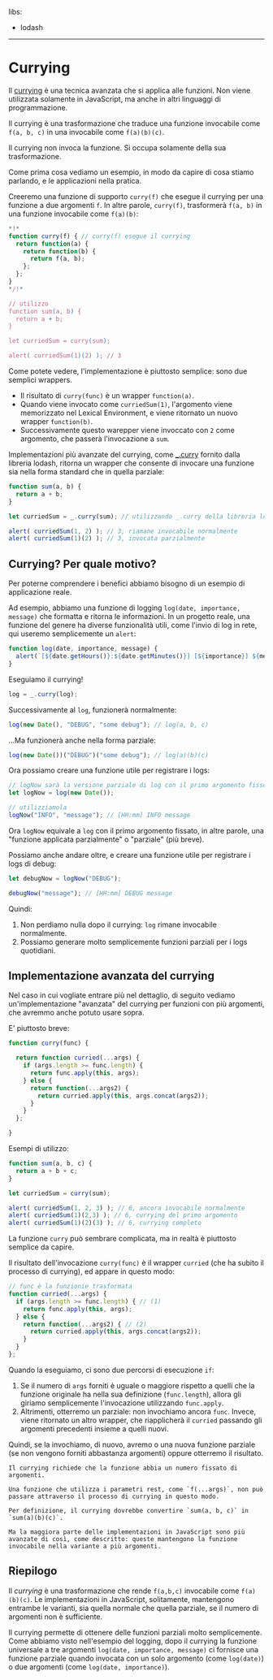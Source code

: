 libs:
  - lodash

---

# Currying

Il [currying](https://en.wikipedia.org/wiki/Currying) è una tecnica avanzata che si applica alle funzioni. Non viene utilizzata solamente in JavaScript, ma anche in altri linguaggi di programmazione.

Il currying è una trasformazione che traduce una funzione invocabile come `f(a, b, c)` in una invocabile come `f(a)(b)(c)`.

Il currying non invoca la funzione. Si occupa solamente della sua trasformazione.

Come prima cosa vediamo un esempio, in modo da capire di cosa stiamo parlando, e le applicazioni nella pratica.

Creeremo una funzione di supporto `curry(f)` che esegue il currying per una funzione a due argomenti `f`. In altre parole, `curry(f)`, trasformerà `f(a, b)` in una funzione invocabile come `f(a)(b)`:

```js run
*!*
function curry(f) { // curry(f) esegue il currying
  return function(a) {
    return function(b) {
      return f(a, b);
    };
  };
}
*/!*

// utilizzo
function sum(a, b) {
  return a + b;
}

let curriedSum = curry(sum);

alert( curriedSum(1)(2) ); // 3
```

Come potete vedere, l'implementazione è piuttosto semplice: sono due semplici wrappers.

- Il risultato di `curry(func)` è un wrapper `function(a)`.
- Quando viene invocato come `curriedSum(1)`, l'argomento viene memorizzato nel Lexical Environment, e viene ritornato un nuovo wrapper `function(b)`.
- Successivamente questo warepper viene invoccato con `2` come argomento, che passerà l'invocazione a `sum`.

Implementazioni più avanzate del currying, come [_.curry](https://lodash.com/docs#curry) fornito dalla libreria lodash, ritorna un wrapper che consente di invocare una funzione sia nella forma standard che in quella parziale:

```js run
function sum(a, b) {
  return a + b;
}

let curriedSum = _.curry(sum); // utilizzando _.curry della libreria lodash

alert( curriedSum(1, 2) ); // 3, riamane invocabile normalmente
alert( curriedSum(1)(2) ); // 3, invocata parzialmente
```

## Currying? Per quale motivo?

Per poterne comprendere i benefici abbiamo bisogno di un esempio di applicazione reale.

Ad esempio, abbiamo una funzione di logging `log(date, importance, message)` che formatta e ritorna le informazioni. In un progetto reale, una funzione del genere ha diverse funzionalità utili, come l'invio di log in rete, qui useremo semplicemente un `alert`:

```js
function log(date, importance, message) {
  alert(`[${date.getHours()}:${date.getMinutes()}] [${importance}] ${message}`);
}
```

Eseguiamo il currying!

```js
log = _.curry(log);
```

Successivamente al `log`, funzionerà normalmente:

```js
log(new Date(), "DEBUG", "some debug"); // log(a, b, c)
```

...Ma funzionerà anche nella forma parziale:

```js
log(new Date())("DEBUG")("some debug"); // log(a)(b)(c)
```

Ora possiamo creare una funzione utile per registrare i logs:

```js
// logNow sarà la versione parziale di log con il primo argomento fisso
let logNow = log(new Date());

// utilizziamola
logNow("INFO", "message"); // [HH:mm] INFO message
```

Ora `logNow` equivale a `log` con il primo argomento fissato, in altre parole, una "funzione applicata parzialmente" o "parziale" (più breve).

Possiamo anche andare oltre, e creare una funzione utile per registrare i logs di debug:

```js
let debugNow = logNow("DEBUG");

debugNow("message"); // [HH:mm] DEBUG message
```

Quindi:
1. Non perdiamo nulla dopo il currying: `log` rimane invocabile normalmente.
2. Possiamo generare molto semplicemente funzioni parziali per i logs quotidiani.

## Implementazione avanzata del currying

Nel caso in cui vogliate entrare più nel dettaglio, di seguito vediamo un'implementazione "avanzata" del currying per funzioni con più argomenti, che avremmo anche potuto usare sopra.

E' piuttosto breve:

```js
function curry(func) {

  return function curried(...args) {
    if (args.length >= func.length) {
      return func.apply(this, args);
    } else {
      return function(...args2) {
        return curried.apply(this, args.concat(args2));
      }
    }
  };

}
```

Esempi di utilizzo:

```js
function sum(a, b, c) {
  return a + b + c;
}

let curriedSum = curry(sum);

alert( curriedSum(1, 2, 3) ); // 6, ancora invocabile normalmente
alert( curriedSum(1)(2,3) ); // 6, currying del primo argomento
alert( curriedSum(1)(2)(3) ); // 6, currying completo
```

La funzione `curry` può sembrare complicata, ma in realtà è piuttosto semplice da capire.

Il risultato dell'invocazione `curry(func)` è il wrapper `curried` (che ha subito il processo di currying), ed appare in questo modo:

```js
// func è la funzionie trasformata
function curried(...args) {
  if (args.length >= func.length) { // (1)
    return func.apply(this, args);
  } else {
    return function(...args2) { // (2)
      return curried.apply(this, args.concat(args2));
    }
  }
};
```

Quando la eseguiamo, ci sono due percorsi di esecuzione `if`:

1. Se il numero di `args` forniti è uguale o maggiore rispetto a quelli che la funzione originale ha nella sua definizione (`func.length`), allora gli giriamo semplicemente l'invocazione utilizzando `func.apply`. 
2. Altrimenti, otterremo un parziale: non invochiamo ancora `func`. Invece, viene ritornato un altro wrapper, che riapplicherà il `curried` passando gli argomenti precedenti insieme a quelli nuovi. 

Quindi, se la invochiamo, di nuovo, avremo o una nuova funzione parziale (se non vengono forniti abbastanza argomenti) oppure otterremo il risultato.

```smart header="Solo funzioni di lunghezza fissa"
Il currying richiede che la funzione abbia un numero fissato di argomenti.

Una funzione che utilizza i parametri rest, come `f(...args)`, non può passare attraverso il processo di currying in questo modo.
```

```smart header="Un po' più del currying"
Per definizione, il currying dovrebbe convertire `sum(a, b, c)` in `sum(a)(b)(c)`.

Ma la maggiora parte delle implementazioni in JavaScript sono più avanzate di così, come descritto: queste mantengono la funzione invocabile nella variante a più argomenti.
```

## Riepilogo

Il *currying* è una trasformazione che rende `f(a,b,c)` invocabile come `f(a)(b)(c)`. Le implementazioni in JavaScript, solitamente, mantengono entrambe le varianti, sia quella normale che quella parziale, se il numero di argomenti non è sufficiente.

Il currying permette di ottenere delle funzioni parziali molto semplicemente. Come abbiamo visto nell'esempio del logging, dopo il currying la funzione universale a tre argomenti `log(date, importance, message)` ci fornisce una funzione parziale quando invocata con un solo argomento (come `log(date)`) o due argomenti (come `log(date, importance)`).  
